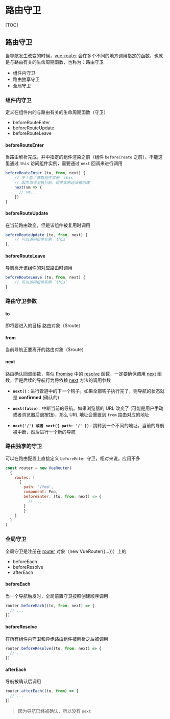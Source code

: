 # 路由守卫

[TOC]

## 路由守卫

当导航发生改变的时候，<u>vue-router</u> 会在多个不同的地方调用指定的函数，也就是与路由有关的生命周期函数，也称为：路由守卫

- 组件内守卫
- 路由独享守卫
- 全局守卫

### 组件内守卫

定义在组件内的与路由有关的生命周期函数（守卫）

- beforeRouteEnter
- beforeRouteUpdate
- beforeRouteLeave

#### beforeRouteEnter

当路由解析完成，并中指定的组件渲染之前（组件 `beforeCreate`  之前），不能这里通过 `this` 访问组件实例，需要通过 `next` 回调来进行调用

```javascript
beforeRouteEnter (to, from, next) {
    // 不！能！获取组件实例 `this`
    // 因为当守卫执行前，组件实例还没被创建
  	next(vm => {
      // vm...
    })
}
```

#### beforeRouteUpdate

在当前路由改变，但是该组件被复用时调用

```javascript
beforeRouteUpdate (to, from, next) {
    // 可以访问组件实例 `this`
},
```

#### beforeRouteLeave

导航离开该组件的对应路由时调用

```javascript
beforeRouteLeave (to, from, next) {
    // 可以访问组件实例 `this`
}
```

### 路由守卫参数

#### to

即将要进入的目标 路由对象（$route）

#### from

当前导航正要离开的路由对象（$route）

#### next

路由确认回调函数，类似 <u>Promise</u> 中的 <u>resolve</u> 函数，一定要确保调用 <u>next</u> 函数，但是后续的导航行为将依赖 <u>next</u> 方法的调用参数

- **`next()`** : 进行管道中的下一个钩子。如果全部钩子执行完了，则导航的状态就是 **confirmed** (确认的)
- **`next(false)`** : 中断当前的导航。如果浏览器的 URL 改变了 (可能是用户手动或者浏览器后退按钮)，那么 URL 地址会重置到 `from` 路由对应的地址

- **`next('/') 或者 next({ path: '/' })`** : 跳转到一个不同的地址。当前的导航被中断，然后进行一个新的导航

### 路由独享的守卫

可以在路由配置上直接定义 `beforeEnter` 守卫，相对来说，应用不多

```javascript
const router = new VueRouter(
  { 
    routes: [ 
      { 
        path: '/foo', 
        component: Foo, 
        beforeEnter: (to, from, next) => { 
          // ... 
      	}
    	} 
    ] 
  }
)
```

### 全局守卫

全局守卫是注册在 <u>router</u> 对象（new VueRouter({...})）上的

- beforeEach
- beforeResolve
- afterEach

#### beforeEach

当一个导航触发时，全局前置守卫按照创建顺序调用

```javascript
router.beforeEach((to, from, next) => {
  // ...
})
```

#### beforeResolve

在所有组件内守卫和异步路由组件被解析之后被调用

```javascript
router.beforeResolve((to, from, next) => {
  // ...
})
```

#### afterEach

导航被确认后调用

```javascript
router.afterEach((to, from) => {
  // ...
})
```

> 因为导航已经被确认，所以没有 `next`

